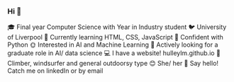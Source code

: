 ### Hi 👋

:mortar_board: Final year Computer Science with Year in Industry student
:bird: University of Liverpool
:seedling: Currently learning HTML, CSS, JavaScript
:snake: Confident with Python
:sun_with_face: Interested in AI and Machine Learning
:city_sunrise: Actively looking for a graduate role in AI/ data science
:computer: I have a website! hulleylm.github.io
:sunrise_over_mountains: Climber, windsurfer and general outdoorsy type
:blush: She/ her
:speech_balloon: Say hello! Catch me on linkedIn or by email
